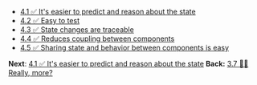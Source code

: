 
- [4.1 ✅ It's easier to predict and reason about the state](4.1%20✅%20It's%20easier%20to%20predict%20and%20reason%20about%20the%20state.md)
- [4.2 ✅ Easy to test](4.2%20✅%20Easy%20to%20test.md)
- [4.3 ✅ State changes are traceable](4.3%20✅%20State%20changes%20are%20traceable.md)
- [4.4 ✅ Reduces coupling between components](4.4%20✅%20Reduces%20coupling%20between%20components.md)
- [4.5 ✅ Sharing state and behavior between components is easy](4.5%20✅%20Sharing%20state%20and%20behavior%20between%20components%20is%20easy.md)

**Next**: [4.1 ✅ It's easier to predict and reason about the state](4.1%20✅%20It's%20easier%20to%20predict%20and%20reason%20about%20the%20state.md)
**Back:** [3.7 🤷‍♂️ Really, more?](3.7%20🤷‍♂️%20Really,%20more?.md)


